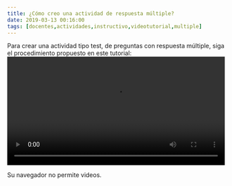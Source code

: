 ```yaml
---
title: ¿Cómo creo una actividad de respuesta múltiple?
date: 2019-03-13 00:16:00
tags: [docentes,actividades,instructivo,videotutorial,multiple]
---
```

Para crear una actividad tipo test, de preguntas con respuesta múltiple, siga el procedimiento propuesto en este tutorial:
<video controls="controls" style="width: 100%">
  <source type="video/mp4" src="../vids/16_OpcionMultiple.mp4"></source>
  <p>Su navegador no permite videos.</p>
</video>